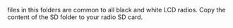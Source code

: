 files in this folders are common to all black and white LCD radios. Copy the content of the SD folder to your radio SD card.

